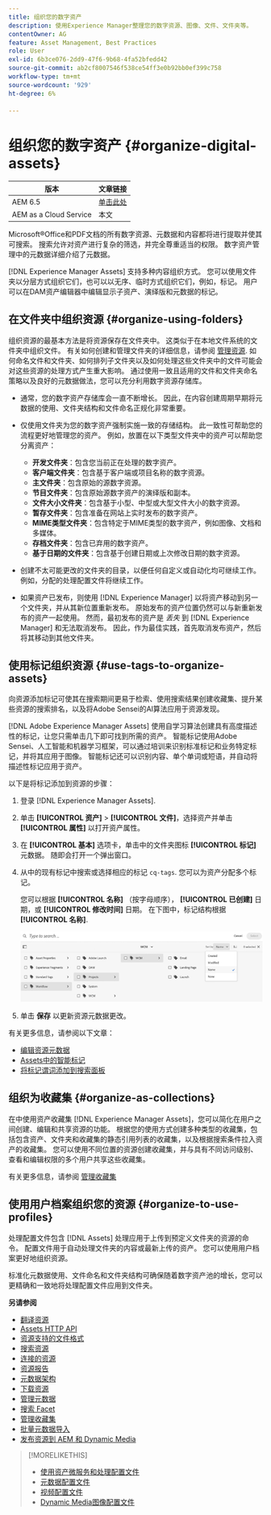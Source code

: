 ```yaml
---
title: 组织您的数字资产
description: 使用Experience Manager整理您的数字资源、图像、文件、文件夹等。
contentOwner: AG
feature: Asset Management, Best Practices
role: User
exl-id: 6b3ce076-2dd9-47f6-9b68-4fa52bfedd42
source-git-commit: ab2cf8007546f538ce54ff3e0b92bb0ef399c758
workflow-type: tm+mt
source-wordcount: '929'
ht-degree: 6%

---
```


# 组织您的数字资产 {#organize-digital-assets}

| 版本 | 文章链接 |
| -------- | ---------------------------- |
| AEM 6.5 | [单击此处](https://experienceleague.adobe.com/docs/experience-manager-65/assets/managing/organize-assets.html?lang=en) |
| AEM as a Cloud Service | 本文 |

Microsoft®Office和PDF文档的所有数字资源、元数据和内容都将进行提取并使其可搜索。 搜索允许对资产进行复杂的筛选，并完全尊重适当的权限。 数字资产管理中的元数据详细介绍了元数据。

[!DNL Experience Manager Assets] 支持多种内容组织方式。 您可以使用文件夹以分层方式组织它们，也可以以无序、临时方式组织它们，例如，标记。 用户可以在DAM资产编辑器中编辑显示子资产、演绎版和元数据的标记。

<!-- Commenting to pull down the existing content before applying changes wrt CQDOC-15930
## Create folders {#create-folders}

When organizing a collection of assets, for example, all *Nature* images, you can create folders to keep them together. You can use folders to categorize and organize your assets. [!DNL Assets] does not require you to organize assets in folders to work better.

>[!NOTE]
>
>Sharing an Assets folder (in Marketing Cloud) of the type `sling:OrderedFolder`, is not supported. If you want to share a folder, do not select Ordered when creating a folder.

1. Navigate to the place in your digital assets folder where you want to create a folder.
1. In the menu, click **[!UICONTROL Create]**. Select **[!UICONTROL New Folder]**.
1. In the **[!UICONTROL Title]** field, provide a folder name. By default, DAM uses the title that you provided as the folder name. Once the folder is created, you can override the default and specify another folder name.
1. Click **[!UICONTROL Create]**. Your folder is displayed in the digital assets folder.

## Add CUG properties to folders {#add-cug-properties-to-folders}

You can limit who can access certain folders in Assets by making the folder part of a closed user group (CUG). To make a folder part of a CUG:

1. In Assets, right-click the folder you want to add closed user group properties for and select **Properties**.  
1. Click the **CUG** tab.
1. Select the **Enabled** check box to make the folder and its assets available only to a closed user group.  
1. Browse to the login page, if there is one, to add that information. Add admitted groups by clicking **Add item**. If necessary, add the realm. Click **OK** to save your changes.

## Use tags to organize assets {#use-tags-to-organize-assets}

You can use folders or tags or both to organize assets. Adding tags to assets makes them easier to retrieve during a search. To add tags to an asset, follow these steps:

1. In the Digital Asset Manager, double-click the asset to open it.
1. In the **Tags** area, open the menu to reveal the available tags. Select tags as appropriate. To delete a tag, hover the pointer over the tag and click `X` to delete it.
1. Click **Save** to save any tags you added.

Date24/08/2021
-->

## 在文件夹中组织资源 {#organize-using-folders}

组织资源的最基本方法是将资源保存在文件夹中。 这类似于在本地文件系统的文件夹中组织文件。 有关如何创建和管理文件夹的详细信息，请参阅 [管理资源](manage-digital-assets.md). 如何命名文件和文件夹、如何排列子文件夹以及如何处理这些文件夹中的文件可能会对这些资源的处理方式产生重大影响。 通过使用一致且适用的文件和文件夹命名策略以及良好的元数据做法，您可以充分利用数字资源存储库。

* 通常，您的数字资产存储库会一直不断增长。 因此，在内容创建周期早期将元数据的使用、文件夹结构和文件命名正规化非常重要。
* 仅使用文件夹为您的数字资产强制实施一致的存储结构。 此一致性可帮助您的流程更好地管理您的资产。 例如，放置在以下类型文件夹中的资产可以帮助您分离资产：

   * **开发文件夹**：包含您当前正在处理的数字资产。
   * **客户端文件夹**：包含基于客户端或项目名称的数字资源。
   * **主文件夹**：包含原始的源数字资源。
   * **节目文件夹**：包含原始源数字资产的演绎版和副本。
   * **文件大小文件夹**：包含基于小型、中型或大型文件大小的数字资源。
   * **暂存文件夹**：包含准备在网站上实时发布的数字资产。
   * **MIME类型文件夹**：包含特定于MIME类型的数字资产，例如图像、文档和多媒体。
   * **存档文件夹**：包含已弃用的数字资产。
   * **基于日期的文件夹**：包含基于创建日期或上次修改日期的数字资源。

* 创建不太可能更改的文件夹的目录，以便任何自定义或自动化均可继续工作。 例如，分配的处理配置文件将继续工作。
* 如果资产已发布，则使用 [!DNL Experience Manager] 以将资产移动到另一个文件夹，并从其新位置重新发布。 原始发布的资产位置仍然可以与新重新发布的资产一起使用。 然而，最初发布的资产是 *丢失* 到 [!DNL Experience Manager] 和无法取消发布。 因此，作为最佳实践，首先取消发布资产，然后将其移动到其他文件夹。

## 使用标记组织资源 {#use-tags-to-organize-assets}

向资源添加标记可使其在搜索期间更易于检索、使用搜索结果创建收藏集、提升某些资源的搜索排名，以及将Adobe Sensei的AI算法应用于资源发现。

[!DNL Adobe Experience Manager Assets] 使用自学习算法创建具有高度描述性的标记，让您只需单击几下即可找到所需的资产。 智能标记使用Adobe Sensei、人工智能和机器学习框架，可以通过培训来识别标准标记和业务特定标记，并将其应用于图像。 智能标记还可以识别内容、单个单词或短语，并自动将描述性标记应用于资产。

以下是将标记添加到资源的步骤：

1. 登录 [!DNL Experience Manager Assets].
1. 单击 **[!UICONTROL 资产]** > **[!UICONTROL 文件]**，选择资产并单击 **[!UICONTROL 属性]** 以打开资产属性。
1. 在 **[!UICONTROL 基本]** 选项卡，单击中的文件夹图标 **[!UICONTROL 标记]** 元数据。 随即会打开一个弹出窗口。
1. 从中的现有标记中搜索或选择相应的标记 `cq-tags`. 您可以为资产分配多个标记。

   您可以根据 **[!UICONTROL 名称]** （按字母顺序）， **[!UICONTROL 已创建]** 日期，或 **[!UICONTROL 修改时间]** 日期。 在下图中，标记结构根据 **[!UICONTROL 名称]**.

   ![添加标记](assets/add-tags-to-asset.png)

1. 单击 **保存** 以更新资源元数据更改。

有关更多信息，请参阅以下文章：

* [编辑资源元数据](meta-edit.md)
* [Assets中的智能标记](smart-tags.md)
* [将标记谓词添加到搜索面板](/help/assets/search-facets.md/#adding-a-tags-predicate)

## 组织为收藏集 {#organize-as-collections}

在中使用资产收藏集 [!DNL Experience Manager Assets]，您可以简化在用户之间创建、编辑和共享资源的功能。 根据您的使用方式创建多种类型的收藏集，包括包含资产、文件夹和收藏集的静态引用列表的收藏集，以及根据搜索条件拉入资产的收藏集。 您可以使用不同位置的资源创建收藏集，并与具有不同访问级别、查看和编辑权限的多个用户共享这些收藏集。

有关更多信息，请参阅 [管理收藏集](manage-collections.md)


## 使用用户档案组织您的资源 {#organize-to-use-profiles}

处理配置文件包含 [!DNL Assets] 处理应用于上传到预定义文件夹的资源的命令。 配置文件用于自动处理文件夹的内容或最新上传的资产。 您可以使用用户档案更好地组织资源。

标准化元数据使用、文件命名和文件夹结构可确保随着数字资产池的增长，您可以更精确和一致地将处理配置文件应用到文件夹。

**另请参阅**

* [翻译资源](translate-assets.md)
* [Assets HTTP API](mac-api-assets.md)
* [资源支持的文件格式](file-format-support.md)
* [搜索资源](search-assets.md)
* [连接的资源](use-assets-across-connected-assets-instances.md)
* [资源报告](asset-reports.md)
* [元数据架构](metadata-schemas.md)
* [下载资源](download-assets-from-aem.md)
* [管理元数据](manage-metadata.md)
* [搜索 Facet](search-facets.md)
* [管理收藏集](manage-collections.md)
* [批量元数据导入](metadata-import-export.md)
* [发布资源到 AEM 和 Dynamic Media](/help/assets/publish-assets-to-aem-and-dm.md)

>[!MORELIKETHIS]
>
>* [使用资产微服务和处理配置文件](asset-microservices-configure-and-use.md)
>* [元数据配置文件](metadata-profiles.md)
>* [视频配置文件](/help/assets/dynamic-media/video-profiles.md)
>* [Dynamic Media图像配置文件](/help/assets/dynamic-media/image-profiles.md)

